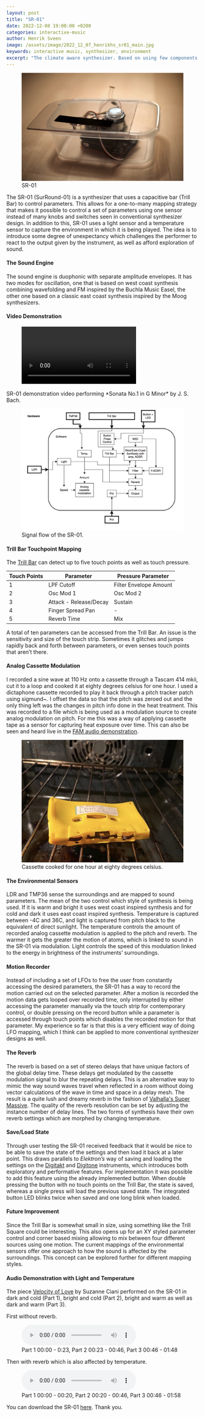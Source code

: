 ```yaml
---
layout: post
title: "SR-01"
date: 2022-12-08 19:00:00 +0200
categories: interactive-music
author: Henrik Sveen
image: /assets/image/2022_12_07_henrikhs_sr01_main.jpg
keywords: interactive music, synthesizer, environment
excerpt: "The climate aware synthesizer. Based on using few components while reacting to changes in light and temperature around it, causing it to sound different today than in a changed climate."
---
```


<figure style="float: none">
   <img src="/assets/image/2022_12_07_henrikhs_sr01_main.jpg" alt="Alternate Text" title="Image Title" width="auto" />
   <figcaption>SR-01</figcaption>
</figure>

The SR-01 (SurRound-01) is a synthesizer that uses a capacitive bar (Trill Bar) to control parameters. This allows for a one-to-many mapping strategy that makes it possible to control a set of parameters using one sensor instead of many knobs and switches seen in conventional synthesizer design. In addition to this, SR-01 uses a light sensor and a temperature sensor to capture the environment in which it is being played. The idea is to introduce some degree of unexpectancy which challenges the performer to react to the output given by the instrument, as well as afford exploration of sound.

#### The Sound Engine
The sound engine is duophonic with separate amplitude envelopes. It has two modes for oscillation, one that is based on west coast synthesis combining wavefolding and FM inspired by the Buchla Music Easel, the other one based on a classic east coast synthesis inspired by the Moog synthesizers.

#### Video Demonstration

<figure style="float: none">
  <video width="auto" controls>
    <source src="https://www.uio.no/english/studies/programmes/mct-master/blog/assets/video/2022_12_06_henrikhs_sr-01_demo.mp4" type='video/mp4'>
  </video>
</figure>
SR-01 demonstration video performing *Sonata No.1 in G Minor* by J. S. Bach.

<figure style="float: none">
   <img src="/assets/image/2022_12_07_henrikhs_sr01_diagramme.png" alt="Alternate Text" title="Image Title" width="auto" />
   <figcaption>Signal flow of the SR-01.</figcaption>
</figure>

#### Trill Bar Touchpoint Mapping
The [Trill Bar](https://shop.bela.io/products/trill-bar) can detect up to five touch points as well as touch pressure.

| Touch Points | Parameter | Pressure Parameter|
|------------------|--------------|---------------------------|
| 1 | LPF Cutoff | Filter Envelope Amount |
| 2 | Osc Mod 1 | Osc Mod 2 |
| 3 | Attack - Release/Decay | Sustain |
| 4 | Finger Spread Pan | - |
| 5 | Reverb Time | Mix |

A total of ten parameters can be accessed from the Trill Bar. An issue is the sensitivity and size of the touch strip. Sometimes it glitches and jumps rapidly back and forth between parameters, or even senses touch points that aren’t there.

#### Analog Cassette Modulation
I recorded a sine wave at 110 Hz onto a cassette through a Tascam 414 mkii, cut it to a loop and cooked it at eighty degrees celsius for one hour. I used a dictaphone cassette recorded to play it back through a pitch tracker patch using sigmund~. I offset the data so that the pitch was zeroed out and the only thing left was the changes in pitch info done in the heat treatment. This was recorded to a file which is being used as a modulation source to create analog modulation on pitch. For me this was a way of applying cassette tape as a sensor for capturing heat exposure over time. This can also be seen and heard live in the [FAM audio demonstration](https://mct-master.github.io/interactive-music/2022/11/10/henrikhs-FAM-synth.html).

<figure style="float: none">
   <img src="/assets/image/2022_12_07_henrikhs_cassette_oven.jpg" alt="Alternate Text" title="Image Title" width="auto" />
   <figcaption>Cassette cooked for one hour at eighty degrees celsius.</figcaption>
</figure>

#### The Environmental Sensors
LDR and TMP36 sense the surroundings and are mapped to sound parameters. The mean of the two control which style of synthesis is being used. If it is warm and bright it uses west coast inspired synthesis and for cold and dark it uses east coast inspired synthesis. Temperature is captured between -4C and 36C, and light is captured from pitch black to the equivalent of direct sunlight. The temperature controls the amount of recorded analog cassette modulation is applied to the pitch and reverb. The warmer it gets the greater the motion of atoms, which is linked to sound in the SR-01 via modulation. Light controls the speed of this modulation linked to the energy in brightness of the instruments’ surroundings.

#### Motion Recorder
Instead of including a set of LFOs to free the user from constantly accessing the desired parameters, the SR-01 has a way to record the motion carried out on the selected parameter. After a motion is recorded the motion data gets looped over recorded time, only interrupted by either accessing the parameter manually via the touch strip for contemporary control, or double pressing on the record button while a parameter is accessed through touch points which disables the recorded motion for that parameter. My experience so far is that this is a very efficient way of doing LFO mapping, which I think can be applied to more conventional synthesizer designs as well.

#### The Reverb
The reverb is based on a set of stereo delays that have unique factors of the global delay time. These delays get modulated by the cassette modulation signal to blur the repeating delays. This is an alternative way to mimic the way sound waves travel when reflected in a room without doing vector calculations of the wave in time and space in a delay mesh. The result is a quite lush and dreamy reverb in the fashion of [Valhalla's Super Massive](https://valhalladsp.com/shop/reverb/valhalla-supermassive/). The quality of the reverb resolution can be set by adjusting the instance number of delay lines. The two forms of synthesis have their own reverb settings which are morphed by changing temperature.

#### Save/Load State
Through user testing the SR-01 received feedback that it would be nice to be able to save the state of the settings and then load it back at a later point. This draws parallels to *Elektron’s* way of saving and loading the settings on the [Digitakt](https://www.elektron.se/no/digitakt-explorer) and [Digitone](https://www.elektron.se/en/digitone-explorer) instruments, which introduces both exploratory and performative features. For implementation it was possible to add this feature using the already implemented button. When double pressing the button with no touch points on the Trill Bar, the state is saved, whereas a single press will load the previous saved state. The integrated button LED blinks twice when saved and one long blink when loaded.

#### Future Improvement
Since the Trill Bar is somewhat small in size, using something like the Trill Square could be interesting. This also opens up for an XY styled parameter control and corner based mixing allowing to mix between four different sources using one motion. The current mappings of the environmental sensors offer one approach to how the sound is affected by the surroundings. This concept can be explored further for different mapping styles.

#### Audio Demonstration with Light and Temperature
The piece [Velocity of Love](https://www.youtube.com/watch?v=LSvIHAyDbuQ) by Suzanne Ciani performed on the SR-01 in dark and cold (Part 1), bright and cold (Part 2), bright and warm as well as dark and warm (Part 3).

First without reverb.
<figure style="float: none">
  <audio controls>
    <source src="https://www.uio.no/english/studies/programmes/mct-master/blog/assets/audio/2022_12_07_henrikhs_sr01_ciani_0dry_23ldr_46temp.mp3" type="audio/wav">
  </audio>
  <figcaption>Part 1 00:00 - 0:23, Part 2 00:23 - 00:46, Part 3 00:46 - 01:48</figcaption>
</figure>

Then with reverb which is also affected by temperature.
<figure style="float: none">
  <audio controls>
    <source src="https://www.uio.no/english/studies/programmes/mct-master/blog/assets/audio/2022_12_07_henrikhs_sr01_ciani_reverb_0dry_20ldr_46temp.mp3" type="audio/wav">
  </audio>
  <figcaption>Part 1 00:00 - 00:20, Part 2 00:20 - 00:46, Part 3 00:46 - 01:58</figcaption>
</figure>

You can download the SR-01 [here](https://www.uio.no/english/studies/programmes/mct-master/blog/assets/other/2022_12_08_henrikhs_sr-01.zip).
Thank you.
